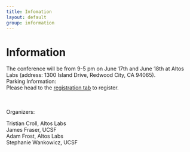 ```yaml
---
title: Infomation
layout: default
group: information
---
```


# Information

The conference will be from 9-5 pm on June 17th and June 18th at Altos Labs (address: 1300  Island Drive, Redwood City, CA  94065).
<br>
Parking Information:
<br>
Please head to the [registration tab](/registration) to register.

<br>
<br>
Organizers:

Tristian Croll, Altos Labs 
<br>
James Fraser, UCSF
<br>
Adam Frost, Altos Labs
<br>
Stephanie Wankowicz, UCSF
